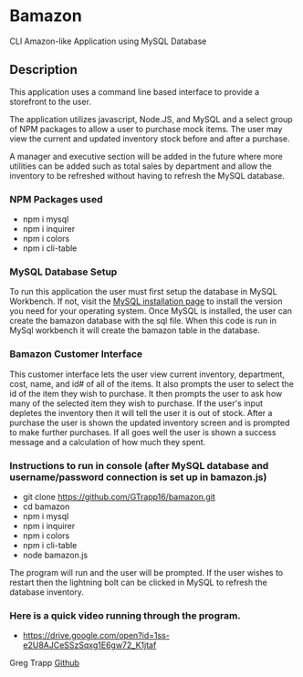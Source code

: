 # Bamazon
CLI Amazon-like Application using MySQL Database


## Description

This application uses a command line based interface to provide a storefront to the user.  

The application utilizes javascript, Node.JS, and MySQL and a select group of NPM packages to allow a user to purchase mock items.  The user may view the current and updated inventory stock before and after a purchase.

A manager and executive section will be added in the future where more utilities can be added such as total sales by department and allow the inventory to be refreshed without having to refresh the MySQL database.

### NPM Packages used

* npm i mysql
* npm i inquirer
* npm i colors
* npm i cli-table


### MySQL Database Setup

To run this application the user must first setup the database in MySQL Workbench.  If not, visit the [MySQL installation page](https://dev.mysql.com/doc/workbench/en/wb-installing.html) to install the version you need for your operating system. Once MySQL is installed, the user can create the bamazon database with the sql file. When this code is run in MySql workbench it will create the bamazon table in the database.

### Bamazon Customer Interface

This customer interface lets the user view current inventory, department, cost, name, and id# of all of the items.  It also prompts the user to select the id of the item they wish to purchase.  It then prompts the user to ask how many of the selected item they wish to purchase.  If the user's input depletes the inventory then it will tell the user it is out of stock. After a purchase the user is shown the updated inventory screen and is prompted to make further purchases. If all goes well the user is shown a success message and a calculation of how much they spent.

### Instructions to run in console (after MySQL database and username/password connection is set up in bamazon.js)
* git clone https://github.com/GTrapp16/bamazon.git
* cd bamazon
* npm i mysql
* npm i inquirer
* npm i colors
* npm i cli-table
* node bamazon.js

The program will run and the user will be prompted.  If the user wishes to restart then the lightning bolt can be clicked in MySQL to refresh the database inventory.

### Here is a quick video running through the program.

* https://drive.google.com/open?id=1ss-e2U8AJCeSSzSqxg1E6gw72_K1jtaf

Greg Trapp  [Github](https://github.com/GTrapp16)